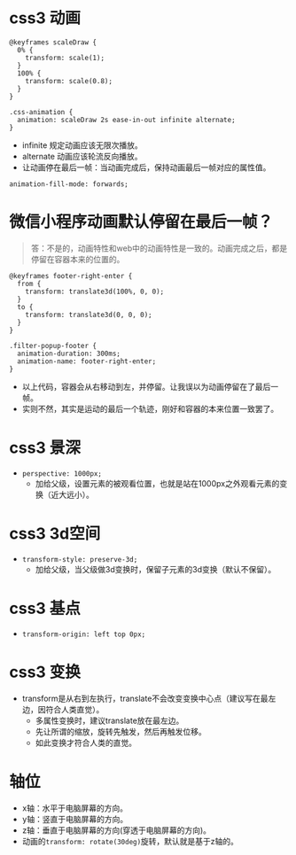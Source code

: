 # css3 动画
```
@keyframes scaleDraw {
  0% {
    transform: scale(1);
  }
  100% {
    transform: scale(0.8);
  }
}

.css-animation {
  animation: scaleDraw 2s ease-in-out infinite alternate;
}
```
* infinite 规定动画应该无限次播放。
* alternate 动画应该轮流反向播放。
* 让动画停在最后一帧：当动画完成后，保持动画最后一帧对应的属性值。
```
animation-fill-mode: forwards;
```

# 微信小程序动画默认停留在最后一帧？
> 答：不是的，动画特性和web中的动画特性是一致的。动画完成之后，都是停留在容器本来的位置的。
```
@keyframes footer-right-enter {
  from {
    transform: translate3d(100%, 0, 0);
  }
  to {
    transform: translate3d(0, 0, 0);
  }
}

.filter-popup-footer {
  animation-duration: 300ms;
  animation-name: footer-right-enter;
}
```
* 以上代码，容器会从右移动到左，并停留。让我误以为动画停留在了最后一帧。
* 实则不然，其实是运动的最后一个轨迹，刚好和容器的本来位置一致罢了。

# css3 景深
* `perspective: 1000px;`
  - 加给父级，设置元素的被观看位置，也就是站在1000px之外观看元素的变换（近大远小）。

# css3 3d空间
* `transform-style: preserve-3d;`
  - 加给父级，当父级做3d变换时，保留子元素的3d变换（默认不保留）。

# css3 基点
* `transform-origin: left top 0px;`

# css3 变换
* transform是从右到左执行，translate不会改变变换中心点（建议写在最左边，因符合人类直觉）。
  - 多属性变换时，建议translate放在最左边。
  - 先让所谓的缩放，旋转先触发，然后再触发位移。
  - 如此变换才符合人类的直觉。

# 轴位
* x轴：水平于电脑屏幕的方向。
* y轴：竖直于电脑屏幕的方向。
* z轴：垂直于电脑屏幕的方向(穿透于电脑屏幕的方向)。
* 动画的`transform: rotate(30deg)`旋转，默认就是基于z轴的。
